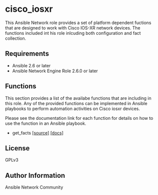 # cisco_iosxr

This Ansible Network role provides a set of platform dependent fuctions that
are designed to work with Cisco IOS-XR network devices.  The functions included
int his role inlcuding both configuration and fact collection.

## Requirements

* Ansible 2.6 or later
* Ansible Network Engine Role 2.6.0 or later

## Functions

This section provides a list of the availabe functions that are including
in this role.  Any of the provided functions can be implemented in Ansible
playbooks to perform automation activities on Cisco iosxr devices.

Please see the documentation link for each function for details on how to use
the function in an Ansible playbook.

* get_facts [[source]](https://github.com/ansible-network/cisco_iosxr/blob/devel/tasks/get_facts.yaml) [[docs]](https://github.com/ansible-network/cisco_iosxr/blob/devel/docs/get_facts.md)

## License

GPLv3

## Author Information

Ansible Network Community
